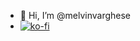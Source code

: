 - 👋 Hi, I’m @melvinvarghese
- [![ko-fi](https://ko-fi.com/img/githubbutton_sm.svg)](https://ko-fi.com/J3J3489LP)

<!---
melvinvarghese/melvinvarghese is a ✨ special ✨ repository because its `README.md` (this file) appears on your GitHub profile.
You can click the Preview link to take a look at your changes.
--->
